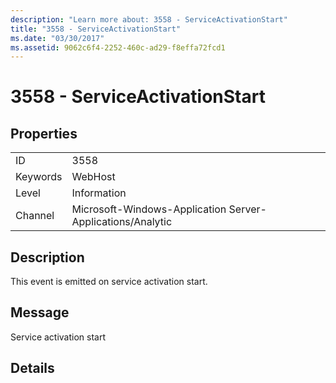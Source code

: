 ```yaml
---
description: "Learn more about: 3558 - ServiceActivationStart"
title: "3558 - ServiceActivationStart"
ms.date: "03/30/2017"
ms.assetid: 9062c6f4-2252-460c-ad29-f8effa72fcd1
---
```

# 3558 - ServiceActivationStart

## Properties  
  
|||  
|-|-|  
|ID|3558|  
|Keywords|WebHost|  
|Level|Information|  
|Channel|Microsoft-Windows-Application Server-Applications/Analytic|  
  
## Description  

 This event is emitted on service activation start.  
  
## Message  

 Service activation start  
  
## Details
